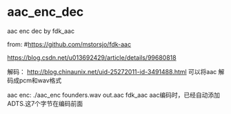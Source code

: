 # aac_enc_dec
aac enc dec by fdk_aac

from:
#https://github.com/mstorsjo/fdk-aac

https://blog.csdn.net/u013692429/article/details/99680818

解码：
http://blog.chinaunix.net/uid-25272011-id-3491488.html
可以将aac  解码成pcm和wav格式


aac enc:
./aac_enc founders.wav out.aac
fdk_aac aac编码时，已经自动添加ADTS.这7个字节在编码前面
